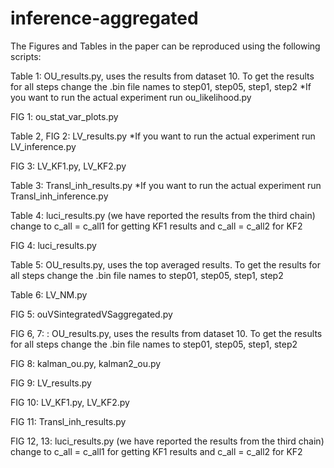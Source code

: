 # inference-aggregated

The Figures and Tables in the paper can be reproduced using the following scripts:

Table 1: OU_results.py, uses the results from dataset 10.
To get the results for all steps change the .bin file names to  step01, step05, step1, step2 
*If you want to run the actual experiment run ou_likelihood.py

FIG 1: ou_stat_var_plots.py

Table 2, FIG 2: LV_results.py
*If you want to run the actual experiment run LV_inference.py

FIG 3: LV_KF1.py, LV_KF2.py

Table 3: Transl_inh_results.py
*If you want to run the actual experiment run Transl_inh_inference.py

Table 4: luci_results.py (we have reported the results from the third chain)
change to c_all = c_all1 for getting KF1 results and c_all = c_all2 for KF2

FIG 4: luci_results.py

Table 5: OU_results.py, uses the top averaged results.
To get the results for all steps change the .bin file names to  step01, step05, step1, step2 

Table 6: LV_NM.py

FIG 5: ouVSintegratedVSaggregated.py

FIG 6, 7: : OU_results.py, uses the results from dataset 10.
To get the results for all steps change the .bin file names to  step01, step05, step1, step2 

FIG 8: kalman_ou.py, kalman2_ou.py

FIG 9: LV_results.py

FIG 10: LV_KF1.py, LV_KF2.py

FIG 11: Transl_inh_results.py

FIG 12, 13: luci_results.py (we have reported the results from the third chain)
change to c_all = c_all1 for getting KF1 results and c_all = c_all2 for KF2



